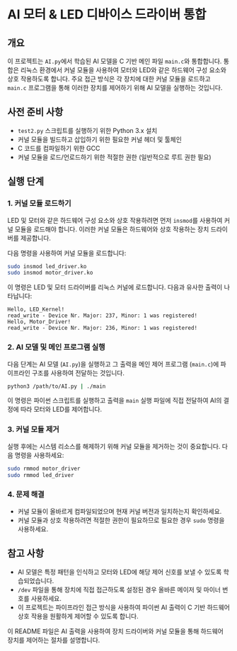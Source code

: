 # AI 모터 & LED 디바이스 드라이버 통합

## 개요
이 프로젝트는 `AI.py`에서 학습된 AI 모델을 C 기반 메인 파일 `main.c`와 통합합니다. 통합은 리눅스 환경에서 커널 모듈을 사용하여 모터와 LED와 같은 하드웨어 구성 요소와 상호 작용하도록 합니다. 주요 접근 방식은 각 장치에 대한 커널 모듈을 로드하고 `main.c` 프로그램을 통해 이러한 장치를 제어하기 위해 AI 모델을 실행하는 것입니다.

## 사전 준비 사항
- `test2.py` 스크립트를 실행하기 위한 Python 3.x 설치
- 커널 모듈을 빌드하고 삽입하기 위한 필요한 커널 헤더 및 툴체인
- C 코드를 컴파일하기 위한 GCC
- 커널 모듈을 로드/언로드하기 위한 적절한 권한 (일반적으로 루트 권한 필요)

## 실행 단계

### 1. 커널 모듈 로드하기
LED 및 모터와 같은 하드웨어 구성 요소와 상호 작용하려면 먼저 `insmod`를 사용하여 커널 모듈을 로드해야 합니다. 이러한 커널 모듈은 하드웨어와 상호 작용하는 장치 드라이버를 제공합니다.

다음 명령을 사용하여 커널 모듈을 로드합니다:

```sh
sudo insmod led_driver.ko
sudo insmod motor_driver.ko
```
이 명령은 LED 및 모터 드라이버를 리눅스 커널에 로드합니다. 다음과 유사한 출력이 나타납니다:

```
Hello, LED_Kernel!
read_write - Device Nr. Major: 237, Minor: 1 was registered!
Hello, Motor_Driver!
read_write - Device Nr. Major: 236, Minor: 1 was registered!
```

### 2. AI 모델 및 메인 프로그램 실행
다음 단계는 AI 모델 (`AI.py`)을 실행하고 그 출력을 메인 제어 프로그램 (`main.c`)에 파이프라인 구조를 사용하여 전달하는 것입니다.

```sh
python3 /path/to/AI.py | ./main
```
이 명령은 파이썬 스크립트를 실행하고 출력을 `main` 실행 파일에 직접 전달하여 AI의 결정에 따라 모터와 LED를 제어합니다.

### 3. 커널 모듈 제거
실행 후에는 시스템 리소스를 해제하기 위해 커널 모듈을 제거하는 것이 중요합니다. 다음 명령을 사용하세요:

```sh
sudo rmmod motor_driver
sudo rmmod led_driver
```

### 4. 문제 해결
- 커널 모듈이 올바르게 컴파일되었으며 현재 커널 버전과 일치하는지 확인하세요.
- 커널 모듈과 상호 작용하려면 적절한 권한이 필요하므로 필요한 경우 `sudo` 명령을 사용하세요.

## 참고 사항
- AI 모델은 특정 패턴을 인식하고 모터와 LED에 해당 제어 신호를 보낼 수 있도록 학습되었습니다.
- `/dev` 파일을 통해 장치에 직접 접근하도록 설정된 경우 올바른 메이저 및 마이너 번호를 사용하세요.
- 이 프로젝트는 파이프라인 접근 방식을 사용하여 파이썬 AI 출력이 C 기반 하드웨어 상호 작용을 원활하게 제어할 수 있도록 합니다.

이 README 파일은 AI 출력을 사용하여 장치 드라이버와 커널 모듈을 통해 하드웨어 장치를 제어하는 절차를 설명합니다.

